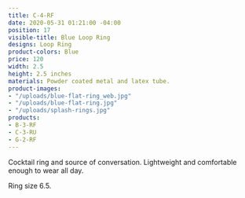```yaml
---
title: C-4-RF
date: 2020-05-31 01:21:00 -04:00
position: 17
visible-title: Blue Loop Ring
designs: Loop Ring
product-colors: Blue
price: 120
width: 2.5
height: 2.5 inches
materials: Powder coated metal and latex tube.
product-images:
- "/uploads/blue-flat-ring_web.jpg"
- "/uploads/blue-flat-ring.jpg"
- "/uploads/splash-rings.jpg"
products:
- B-3-RF
- C-3-RU
- G-2-RF
---
```


Cocktail ring and source of conversation. Lightweight and comfortable enough to wear all day.

Ring size 6.5.